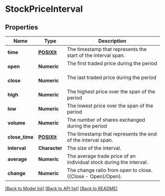 # StockPriceInterval

[//]: # (CLASS:IntrinioSDK::StockPriceInterval)

[//]: # (KIND:object)

## Properties

[//]: # (START_DEFINITION)

Name | Type | Description
------------ | ------------- | -------------
**time** | [**POSIXlt**](POSIXlt.md) | The timestamp that represents the start of the interval span. &nbsp;
**open** | **Numeric** | The first traded price during the period &nbsp;
**close** | **Numeric** | The last traded price during the period &nbsp;
**high** | **Numeric** | The highest price over the span of the period &nbsp;
**low** | **Numeric** | The lowest price over the span of the period &nbsp;
**volume** | **Numeric** | The number of shares exchanged during the period &nbsp;
**close_time** | [**POSIXlt**](POSIXlt.md) | The timestamp that represents the end of the interval span. &nbsp;
**interval** | **Character** | The size of the interval. &nbsp;
**average** | **Numeric** | The average trade price of an individual stock during the interval. &nbsp;
**change** | **Numeric** | The change ratio from open to close.  ((Close - Open)/Open). &nbsp;

[//]: # (END_DEFINITION)


[//]: # (CONTAINED_CLASS:IntrinioSDK::POSIXlt)


[//]: # (CONTAINED_CLASS:IntrinioSDK::POSIXlt)


[[Back to Model list]](../README.md#documentation-for-models) [[Back to API list]](../README.md#documentation-for-api-endpoints) [[Back to README]](../README.md)


